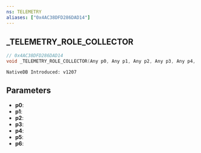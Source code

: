 ```yaml
---
ns: TELEMETRY
aliases: ["0x4AC38DFD286DAD14"]
---
```

## _TELEMETRY_ROLE_COLLECTOR

```c
// 0x4AC38DFD286DAD14
void _TELEMETRY_ROLE_COLLECTOR(Any p0, Any p1, Any p2, Any p3, Any p4, Any p5, Any p6);
```

```
NativeDB Introduced: v1207
```

## Parameters
* **p0**:
* **p1**:
* **p2**:
* **p3**:
* **p4**:
* **p5**:
* **p6**:
